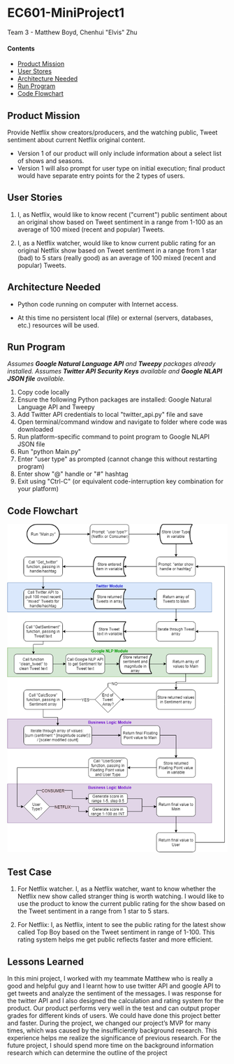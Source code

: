 # EC601-MiniProject1

Team 3 - Matthew Boyd, Chenhui "Elvis" Zhu

#### Contents

* [Product Mission](#product-mission)
* [User Stores](#user-stories)
* [Architecture Needed](#architecture-needed)
* [Run Program](#run-program)
* [Code Flowchart](#code-flowchart)

<a name="product-mission"/>

## Product Mission

Provide Netflix show creators/producers, and the watching public, Tweet sentiment about current Netflix original content.
* Version 1 of our product will only include information about a select list of shows and seasons.
* Version 1 will also prompt for user type on initial execution; final product would have separate entry points for the 2 types of users.

<a name="user-stories"/>

## User Stories

1. I, as Netflix, would like to know recent ("current") public sentiment about an original show based on Tweet sentiment in a range from 1-100 as an average of 100 mixed (recent and popular) Tweets.

2. I, as a Netflix watcher, would like to know current public rating for an original Netflix show based on Tweet sentiment in a range from 1 star (bad) to 5 stars (really good) as an average of 100 mixed (recent and popular) Tweets.

<a name="architecture-needed"/>

## Architecture Needed

* Python code running on computer with Internet access.

* At this time no persistent local (file) or external (servers, databases, etc.) resources will be used.

<a name="run-program"/>

## Run Program

*Assumes __Google Natural Language API__ and __Tweepy__ packages already installed.*
*Assumes __Twitter API Security Keys__ available and __Google NLAPI JSON file__ available.*

1. Copy code locally
2. Ensure the following Python packages are installed: Google Natural Language API and Tweepy
3. Add Twitter API credentials to local "twitter_api.py" file and save
4. Open terminal/command window and navigate to folder where code was downloaded
5. Run platform-specific command to point program to Google NLAPI JSON file
6. Run "python Main.py"
7. Enter "user type" as prompted (cannot change this without restarting program)
8. Enter show "@" handle or "#" hashtag
9. Exit using "Ctrl-C" (or equivalent code-interruption key combination for your platform)

<a name="code-flowchart"/>

## Code Flowchart

<img src="img/EC601-MiniProject1.png">

## Test Case 

1.	For Netflix watcher.
I, as a Netflix watcher, want to know whether the Netflix new show called stranger thing is worth watching. I would like to use the product to know the current public rating for the show based on the Tweet sentiment in a range from 1 star to 5 stars.

2.	For Netflix:
I, as Netflix, intent to see the public rating for the latest show called Top Boy based on the Tweet sentiment in range of 1-100. This rating system helps me get public reflects faster and more efficient.


## Lessons Learned

In this mini project, I worked with my teammate Matthew who is really a good and helpful guy and I learnt how to use twitter API and google API to get tweets and analyze the sentiment of the messages. I was response for the twitter API and I also designed the calculation and rating system for the product. Our product performs very well in the test and can output proper grades for different kinds of users. We could have done this project better and faster. During the project, we changed our project’s MVP for many times, which was caused by the insufficiently background research. This experience helps me realize the significance of previous research. For the future project, I should spend more time on the background information research which can determine the outline of the project

